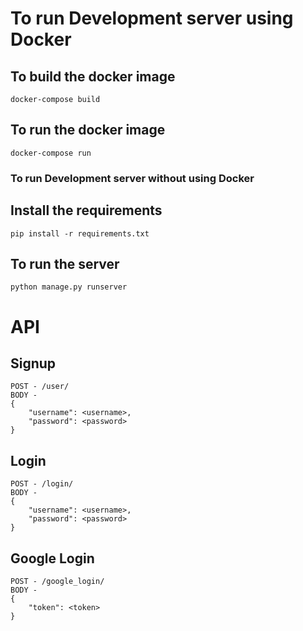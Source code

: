 # To run Development server using Docker

## To build the docker image

```
docker-compose build
```

## To run the docker image
```
docker-compose run
```

### To run Development server without using Docker

## Install the requirements
```
pip install -r requirements.txt
```

## To run the server
```
python manage.py runserver
```

# API
## Signup
```
POST - /user/
BODY - 
{
    "username": <username>,
    "password": <password>    
}
```
## Login
```
POST - /login/
BODY -
{
    "username": <username>,
    "password": <password>    
}
```
## Google Login
```
POST - /google_login/
BODY -
{
    "token": <token>
}
```


